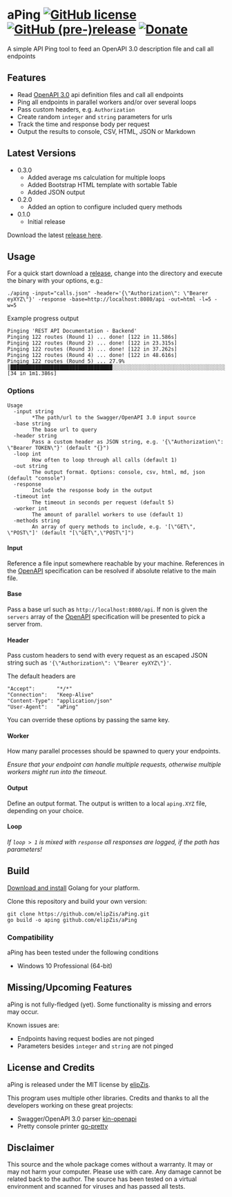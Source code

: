 # aPing [![GitHub license](https://img.shields.io/github/license/elipzis/aPing.svg)](https://github.com/elipzis/aping/blob/master/LICENSE.md) [![GitHub (pre-)release](https://img.shields.io/badge/release-0.3.0-yellow.svg)](https://github.com/elipzis/aping/releases/tag/0.1.0) [![Donate](https://img.shields.io/badge/Donate-PayPal-green.svg)](https://www.paypal.me/insanitydesign)
A simple API Ping tool to feed an OpenAPI 3.0 description file and call all endpoints

## Features
* Read [OpenAPI 3.0][2] api definition files and call all endpoints
* Ping all endpoints in parallel workers and/or over several loops
* Pass custom headers, e.g. `Authorization`
* Create random `integer` and `string` parameters for urls
* Track the time and response body per request
* Output the results to console, CSV, HTML, JSON or Markdown

## Latest Versions
* 0.3.0
  * Added average ms calculation for multiple loops
  * Added Bootstrap HTML template with sortable Table
  * Added JSON output
* 0.2.0
  * Added an option to configure included query methods
* 0.1.0
  * Initial release
  
Download the latest [release here][3].

## Usage
For a quick start download a [release][3], change into the directory and execute the binary with your options, e.g.:
```shell script
./aping -input="calls.json" -header='{\"Authorization\": \"Bearer eyXYZ\"}' -response -base=http://localhost:8080/api -out=html -l=5 -w=5
```

Example progress output
```
Pinging 'REST API Documentation - Backend'
Pinging 122 routes (Round 1) ... done! [122 in 11.586s]
Pinging 122 routes (Round 2) ... done! [122 in 23.315s]
Pinging 122 routes (Round 3) ... done! [122 in 37.262s]
Pinging 122 routes (Round 4) ... done! [122 in 48.616s]
Pinging 122 routes (Round 5) ... 27.9% ║█████████████████████████████████░░░░░░░░░░░░░░░░░░░░░░░░░░░░░░░░░░░░░░░░░░░░░░░░║ [34 in 1m1.386s]
```

### Options
```shell script
Usage
  -input string
        *The path/url to the Swagger/OpenAPI 3.0 input source
  -base string
        The base url to query
  -header string
        Pass a custom header as JSON string, e.g. '{\"Authorization\": \"Bearer TOKEN\"}' (default "{}")
  -loop int
        How often to loop through all calls (default 1)
  -out string
        The output format. Options: console, csv, html, md, json (default "console")
  -response
        Include the response body in the output
  -timeout int
        The timeout in seconds per request (default 5)
  -worker int
        The amount of parallel workers to use (default 1)
  -methods string
        An array of query methods to include, e.g. '[\"GET\", \"POST\"]' (default "[\"GET\",\"POST\"]")
```

#### Input
Reference a file input somewhere reachable by your machine. 
References in the [OpenAPI][2] specification can be resolved if absolute relative to the main file.

#### Base
Pass a base url such as `http://localhost:8080/api`.
If non is given the `servers` array of the [OpenAPI][2] specification will be presented to pick a server from.

#### Header
Pass custom headers to send with every request as an escaped JSON string such as `'{\"Authorization\": \"Bearer eyXYZ\"}'`.

The default headers are
```
"Accept":       "*/*"
"Connection":   "Keep-Alive"
"Content-Type": "application/json"
"User-Agent":   "aPing"
```

You can override these options by passing the same key.

#### Worker
How many parallel processes should be spawned to query your endpoints.

*Ensure that your endpoint can handle multiple requests, otherwise multiple workers might run into the timeout.*

#### Output
Define an output format. The output is written to a local `aping.XYZ` file, depending on your choice.

#### Loop
*If `loop > 1` is mixed with `response` all responses are logged, if the path has parameters!*

## Build
[Download and install][5] Golang for your platform.

Clone this repository and build your own version:
```shell script
git clone https://github.com/elipZis/aPing.git
go build -o aping github.com/elipZis/aPing
```

### Compatibility
aPing has been tested under the following conditions
* Windows 10 Professional (64-bit)

## Missing/Upcoming Features
aPing is not fully-fledged (yet). Some functionality is missing and errors may occur.

Known issues are:
* Endpoints having request bodies are not pinged
* Parameters besides `integer` and `string` are not pinged 

## License and Credits
aPing is released under the MIT license by [elipZis][1].

This program uses multiple other libraries. Credits and thanks to all the developers working on these great projects:
* Swagger/OpenAPI 3.0 parser [kin-openapi][6]
* Pretty console printer [go-pretty][7]

## Disclaimer
This source and the whole package comes without a warranty. 
It may or may not harm your computer. Please use with care. 
Any damage cannot be related back to the author. 
The source has been tested on a virtual environment and scanned for viruses and has passed all tests.

  [1]: https://elipZis.com
  [2]: https://swagger.io/specification/
  [3]: https://github.com/elipZis/aPing/releases
  [4]: https://github.com/elipZis/aPing/wiki/Version-History
  [5]: https://golang.org/dl/
  [6]: https://github.com/getkin/kin-openapi
  [7]: https://github.com/jedib0t/go-pretty

